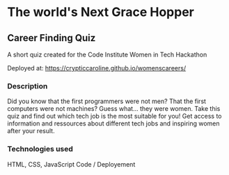# The world's Next Grace Hopper
## Career Finding Quiz

A short quiz created for the Code Institute Women in Tech Hackathon 


Deployed at: https://crypticcaroline.github.io/womenscareers/

### Description
Did you know that the first programmers were not men? That the first computers were not machines? Guess what... they were women. Take this quiz and find out which tech job is the most suitable for you! Get access to information and ressources about different tech jobs and inspiring women after your result.


### Technologies used
HTML, CSS, JavaScript
Code / Deployement


